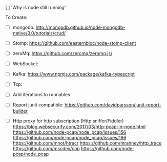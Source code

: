 [ ] 'Why is node still running'

To Create:
- [ ] mongodb: http://mongodb.github.io/node-mongodb-native/3.0/tutorials/crud/
- [ ] Stomp: https://github.com/easternbloc/node-stomp-client
- [ ] zeroMq: https://github.com/zeromq/zeromq.js/
- [ ] WebSocket:
- [ ] Kafka: https://www.npmjs.com/package/kafka-typescript
- [ ] Tcp:

- [ ] Add iterations to runnables
- [ ] Report junit compatible: https://github.com/davidparsson/junit-report-builder

- [ ] Http proxy for http subscription (Http sniffer/Fiddler)
        https://blog.websecurify.com/2017/03/http-pcap-in-node.html
        https://github.com/node-pcap/node_pcap/issues/156
        https://github.com/node-pcap/node_pcap/issues/196
        https://github.com/mnot/htracr
        https://github.com/mranney/http_trace
        https://github.com/mscdex/cap
        https://github.com/node-pcap/node_pcap